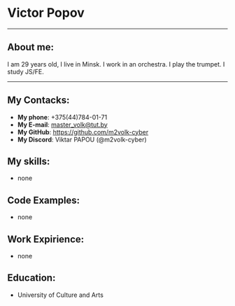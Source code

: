 # Victor Popov
***
## About me:
I am 29 years old, I live in Minsk.
I work in an orchestra. I play the trumpet. I study JS/FE.
***
## My Contacks:
* **My phone**: +375(44)784-01-71
* **My E-mail**: master_volk@tut.by
* **My GitHub**: https://github.com/m2volk-cyber
* **My Discord**: Viktar PAPOU (@m2volk-cyber)
## My skills:
* none
## Code Examples:
* none
## Work Expirience:
* none
## Education:
* University of Culture and Arts